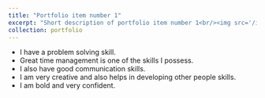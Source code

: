 ```yaml
---
title: "Portfolio item number 1"
excerpt: "Short description of portfolio item number 1<br/><img src='/images/500x300.png'>"
collection: portfolio
---
```


* I have a problem solving skill.
* Great time management is one of the skills I possess.
* I also have good communication skills.
* I am very creative and also helps in developing other people skills.
* I am bold and very confident.
